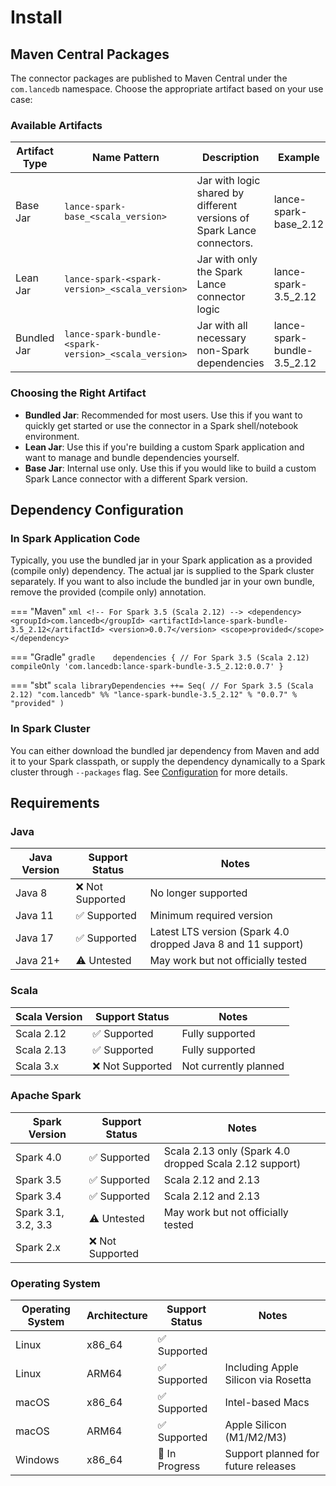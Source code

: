 # Install

## Maven Central Packages

The connector packages are published to Maven Central under the `com.lancedb` namespace. Choose the appropriate artifact based on your use case:

### Available Artifacts

| Artifact Type | Name Pattern                                         | Description                                                            | Example                     |
|---------------|------------------------------------------------------|------------------------------------------------------------------------|-----------------------------|
| Base Jar      | `lance-spark-base_<scala_version>`                   | Jar with logic shared by different versions of Spark Lance connectors. | lance-spark-base_2.12       |
| Lean Jar      | `lance-spark-<spark-version>_<scala_version>`        | Jar with only the Spark Lance connector logic                          | lance-spark-3.5_2.12        |
| Bundled Jar   | `lance-spark-bundle-<spark-version>_<scala_version>` | Jar with all necessary non-Spark dependencies                          | lance-spark-bundle-3.5_2.12 |

### Choosing the Right Artifact

- **Bundled Jar**: Recommended for most users. Use this if you want to quickly get started or use the connector in a Spark shell/notebook environment.
- **Lean Jar**: Use this if you're building a custom Spark application and want to manage and bundle dependencies yourself.
- **Base Jar**: Internal use only. Use this if you would like to build a custom Spark Lance connector with a different Spark version.

## Dependency Configuration

### In Spark Application Code

Typically, you use the bundled jar in your Spark application as a provided (compile only) dependency.
The actual jar is supplied to the Spark cluster separately.
If you want to also include the bundled jar in your own bundle, remove the provided (compile only) annotation.

=== "Maven"
    ```xml
    <!-- For Spark 3.5 (Scala 2.12) -->
    <dependency>
        <groupId>com.lancedb</groupId>
        <artifactId>lance-spark-bundle-3.5_2.12</artifactId>
        <version>0.0.7</version>
        <scope>provided</scope>
    </dependency>
    ```

=== "Gradle"
    ```gradle   
    dependencies {
        // For Spark 3.5 (Scala 2.12)
        compileOnly 'com.lancedb:lance-spark-bundle-3.5_2.12:0.0.7'
    }
    ```

=== "sbt"
    ```scala
    libraryDependencies ++= Seq(
      // For Spark 3.5 (Scala 2.12)
      "com.lancedb" %% "lance-spark-bundle-3.5_2.12" % "0.0.7" % "provided"
    )
    ```

### In Spark Cluster

You can either download the bundled jar dependency from Maven and add it to your Spark classpath,
or supply the dependency dynamically to a Spark cluster through `--packages` flag.
See [Configuration](config.md) for more details.

## Requirements

### Java

| Java Version | Support Status | Notes                                                        |
|--------------|----------------|--------------------------------------------------------------|
| Java 8       | ❌ Not Supported | No longer supported                                         |
| Java 11      | ✅ Supported    | Minimum required version                                     |
| Java 17      | ✅ Supported    | Latest LTS version (Spark 4.0 dropped Java 8 and 11 support) |
| Java 21+     | ⚠️ Untested    | May work but not officially tested                           |

### Scala

| Scala Version | Support Status  | Notes                               |
|---------------|-----------------|-------------------------------------|
| Scala 2.12    | ✅ Supported     | Fully supported                     |
| Scala 2.13    | ✅ Supported     | Fully supported                     |
| Scala 3.x     | ❌ Not Supported | Not currently planned               |

### Apache Spark

| Spark Version       | Support Status  | Notes                                                        |
|---------------------|-----------------|--------------------------------------------------------------|
| Spark 4.0           | ✅ Supported     | Scala 2.13 only (Spark 4.0 dropped Scala 2.12 support)     |
| Spark 3.5           | ✅ Supported     | Scala 2.12 and 2.13                                         |
| Spark 3.4           | ✅ Supported     | Scala 2.12 and 2.13                                         |
| Spark 3.1, 3.2, 3.3 | ⚠️ Untested     | May work but not officially tested                           |
| Spark 2.x           | ❌ Not Supported |                                                              |

### Operating System

| Operating System | Architecture | Support Status | Notes                               |
|------------------|--------------|----------------|-------------------------------------|
| Linux            | x86_64       | ✅ Supported    |                                     |
| Linux            | ARM64        | ✅ Supported    | Including Apple Silicon via Rosetta |
| macOS            | x86_64       | ✅ Supported    | Intel-based Macs                    |
| macOS            | ARM64        | ✅ Supported    | Apple Silicon (M1/M2/M3)            |
| Windows          | x86_64       | 🚧 In Progress | Support planned for future releases |
